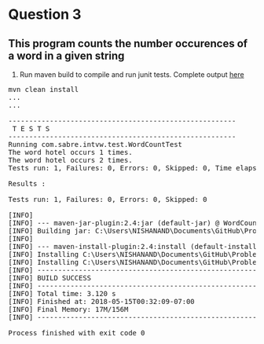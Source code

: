 # Question 3

## This program counts the number occurences of a word in a given string
1. Run maven build to compile and run junit tests. Complete output <a href='outputs/Q3Success.log'>here</a>
<pre>
mvn clean install
...
...

-------------------------------------------------------
 T E S T S
-------------------------------------------------------
Running com.sabre.intvw.test.WordCountTest
The word hotel occurs 1 times.
The word hotel occurs 2 times.
Tests run: 1, Failures: 0, Errors: 0, Skipped: 0, Time elapsed: 0.06 sec

Results :

Tests run: 1, Failures: 0, Errors: 0, Skipped: 0

[INFO]
[INFO] --- maven-jar-plugin:2.4:jar (default-jar) @ WordCount ---
[INFO] Building jar: C:\Users\NISHANAND\Documents\GitHub\Problems\Question3\target\WordCount-1.0-SNAPSHOT.jar
[INFO]
[INFO] --- maven-install-plugin:2.4:install (default-install) @ WordCount ---
[INFO] Installing C:\Users\NISHANAND\Documents\GitHub\Problems\Question3\target\WordCount-1.0-SNAPSHOT.jar to C:\Users\NISHANAND\.m2\repository\com\sabre\intvw\WordCount\1.0-SNAPSHOT\WordCount-1.0-SNAPSHOT.jar
[INFO] Installing C:\Users\NISHANAND\Documents\GitHub\Problems\Question3\pom.xml to C:\Users\NISHANAND\.m2\repository\com\sabre\intvw\WordCount\1.0-SNAPSHOT\WordCount-1.0-SNAPSHOT.pom
[INFO] ------------------------------------------------------------------------
[INFO] BUILD SUCCESS
[INFO] ------------------------------------------------------------------------
[INFO] Total time: 3.120 s
[INFO] Finished at: 2018-05-15T00:32:09-07:00
[INFO] Final Memory: 17M/156M
[INFO] ------------------------------------------------------------------------

Process finished with exit code 0

</pre>

